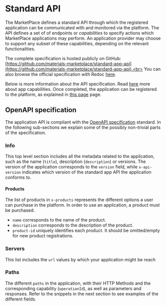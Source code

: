# Standard API

The MarketPlace defines a standard API through which the registered application can be communicated with and monitored via the platform.
The API defines a set of of endpoints or _capabilities_ to specify actions which MarketPlace applications may perform.
An application provider may choose to support any subset of these capabilities, depending on the relevant functionalities.

The complete specification is hosted publicly on GitHub:<br>
[https://github.com/materials-marketplace/standard-app-api](https://github.com/materials-marketplace/standard-app-api).<br>
You can also browse the official specification with Redoc <a href="api.html" target="_blank">here</a>.

Below is more information about the API specification. Read [here](./capabilities) more about app capabilities. Once completed, the application can be registered to the platform, as explained in [this page](registration.md) page.

## OpenAPI specification

The application API is compliant with the [OpenAPI specification](https://www.openapis.org/) standard.
In the following sub-sections we explain some of the possibly non-trivial parts of the specification.

### Info

This top level section includes all the metadata related to the application, such as the name (`title`), description (`description`) or versions. The version of the application corresponds to the `version` field, while `x-api-version` indicates which version of the standard app API the application conforms to.

#### Products

The list of products in `x-products` represents the different options a user can purchase in the platform.
In order to use an application, a product must be purchased.

- `name` corresponds to the name of the product.
- `description` corresponds to the description of the product.
- `product-id` uniquely identifies each product.
  It should be omitted/empty for new product registrations.

### Servers

This list includes the `url` values by which your application might be reach

### Paths

The different `paths` in the application, with their HTTP Methods and the corresponding capability (`operationId`), as well as parameters and responses.
Refer to the snippets in the next section to see examples of the different fields.

